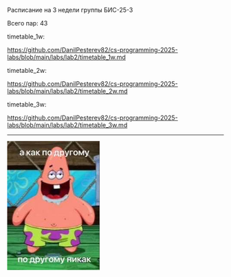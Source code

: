 Расписание на 3 недели группы БИС-25-3

Всего пар: 43

timetable_1w:

https://github.com/DanilPesterev82/cs-programming-2025-labs/blob/main/labs/lab2/timetable_1w.md

timetable_2w:

https://github.com/DanilPesterev82/cs-programming-2025-labs/blob/main/labs/lab2/timetable_2w.md

timetable_3w:

https://github.com/DanilPesterev82/cs-programming-2025-labs/blob/main/labs/lab2/timetable_3w.md



---



![Patrik](patrik.jpg)

